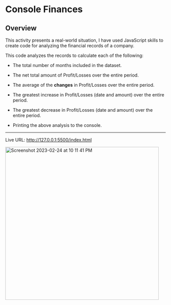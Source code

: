 # Console Finances


## Overview
 
This activity presents a real-world situation, I have used JavaScript skills to create code for analyzing the financial records of a company. 

This code analyzes the records to calculate each of the following:

* The total number of months included in the dataset.

* The net total amount of Profit/Losses over the entire period.

* The average of the **changes** in Profit/Losses over the entire period.

* The greatest increase in Profit/Losses (date and amount) over the entire period.

* The greatest decrease in Profit/Losses (date and amount) over the entire period.

* Printing the above analysis to the console.

---

Live URL: http://127.0.0.1:5500/index.html


<img width="482" alt="Screenshot 2023-02-24 at 10 11 41 PM" src="https://user-images.githubusercontent.com/90560060/221304323-b318f59a-1383-4b50-a4bd-0b4ee6d8312f.png">
